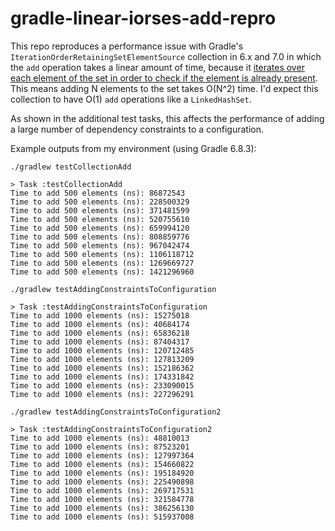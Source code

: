 # gradle-linear-iorses-add-repro

This repo reproduces a performance issue with Gradle's `IterationOrderRetainingSetElementSource` collection in 6.x
and 7.0 in which the `add` operation takes a linear amount of time, because it [iterates over each element of the set
in order to check if the element is already present](https://github.com/gradle/gradle/blob/v6.8.3/subprojects/core/src/main/java/org/gradle/api/internal/collections/IterationOrderRetainingSetElementSource.java#L50).
This means adding N elements to the set takes O(N^2) time. I'd expect this collection to have O(1) `add` operations
like a `LinkedHashSet`.

As shown in the additional test tasks, this affects the performance of adding a large number of dependency constraints
to a configuration.

Example outputs from my environment (using Gradle 6.8.3):

```
./gradlew testCollectionAdd

> Task :testCollectionAdd
Time to add 500 elements (ns): 86872543
Time to add 500 elements (ns): 228500329
Time to add 500 elements (ns): 371481599
Time to add 500 elements (ns): 520755610
Time to add 500 elements (ns): 659994120
Time to add 500 elements (ns): 808859776
Time to add 500 elements (ns): 967042474
Time to add 500 elements (ns): 1106118712
Time to add 500 elements (ns): 1269669727
Time to add 500 elements (ns): 1421296960
```

```
./gradlew testAddingConstraintsToConfiguration

> Task :testAddingConstraintsToConfiguration
Time to add 1000 elements (ns): 15275018
Time to add 1000 elements (ns): 40684174
Time to add 1000 elements (ns): 65836218
Time to add 1000 elements (ns): 87404317
Time to add 1000 elements (ns): 120712485
Time to add 1000 elements (ns): 127813209
Time to add 1000 elements (ns): 152186362
Time to add 1000 elements (ns): 174331842
Time to add 1000 elements (ns): 233090015
Time to add 1000 elements (ns): 227296291
```

```
./gradlew testAddingConstraintsToConfiguration2

> Task :testAddingConstraintsToConfiguration2
Time to add 1000 elements (ns): 48810013
Time to add 1000 elements (ns): 87523201
Time to add 1000 elements (ns): 127997364
Time to add 1000 elements (ns): 154660822
Time to add 1000 elements (ns): 195184920
Time to add 1000 elements (ns): 225490898
Time to add 1000 elements (ns): 269717531
Time to add 1000 elements (ns): 321584778
Time to add 1000 elements (ns): 386256130
Time to add 1000 elements (ns): 515937008
```